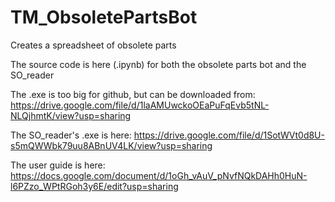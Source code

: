 # TM_ObsoletePartsBot
Creates a spreadsheet of obsolete parts

The source code is here (.ipynb) for both the obsolete parts bot and the SO_reader


The .exe is too big for github, but can be downloaded from:
https://drive.google.com/file/d/1laAMUwckoOEaPuFqEvb5tNL-NLQjhmtK/view?usp=sharing


The SO_reader's .exe is here:
https://drive.google.com/file/d/1SotWVt0d8U-s5mQWWbk79uu8ABnUV4LK/view?usp=sharing


The user guide is here:
https://docs.google.com/document/d/1oGh_vAuV_pNvfNQkDAHh0HuN-l6PZzo_WPtRGoh3y6E/edit?usp=sharing

